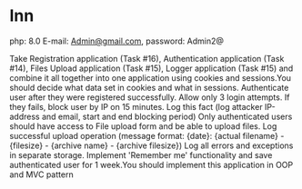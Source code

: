 # Inn

php: 8.0 
E-mail: Admin@gmail.com, password: Admin2@

Take Registration application (Task #16), Authentication application (Task #14), Files Upload application (Task #15),
Logger application (Task #15) and combine it all together into one application using cookies and sessions.You should
decide what data set in cookies and what in sessions. Authenticate user after they were registered successfully. Allow
only 3 login attempts. If they fails, block user by IP on 15 minutes. Log this fact (log attacker IP-address and email,
start and end blocking period)
Only authenticated users should have access to File upload form and be able to upload files. Log successful upload
operation (message format: {date}: {actual filename} - {filesize} - {archive name} - {archive filesize})
Log all errors and exceptions in separate storage. Implement 'Remember me' functionality and save authenticated user for
1 week.You should implement this application in OOP and MVC pattern